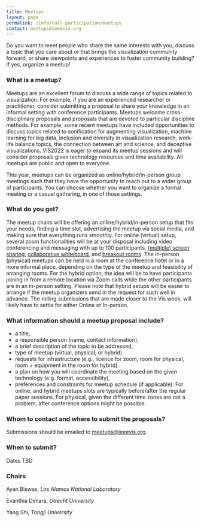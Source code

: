 ```yaml
---
title: Meetups
layout: page
permalink: /info/call-participation/meetups
contact: meetups@ieeevis.org
---
```


Do you want to meet people who share the same interests with you, discuss a topic that you care about or that brings the visualization community forward, or share viewpoints and experiences to foster community building? If yes, organize a meetup!

### What is a meetup?

Meetups are an excellent forum to discuss a wide range of topics related to visualization. For example, if you are an experienced researcher or practitioner, consider submitting a proposal to share your knowledge in an informal setting with conference participants. Meetups welcome cross-disciplinary proposals and proposals that are devoted to particular discipline methods. For example, some recent meetups have included opportunities to discuss topics related to sonification for augmenting visualization, machine learning for big data, inclusion and diversity in visualization research, work-life balance topics, the connection between art and science, and deceptive visualizations. VIS2022  is eager to expand its meetup sessions and will consider proposals given technology resources and time availability. All meetups are public and open to everyone.

This year, meetups can be organized as online/hybrid/in-person group meetings such that they have the opportunity to reach out to a wider group of participants. You can choose whether you want to organize a formal meeting or a casual gathering, in one of those settings. 



### What do you get?

The meetup chairs will be offering an online/hybrid/in-person setup that fits your needs, finding a time slot, advertising the meetup via social media, and making sure that everything runs smoothly. For online (virtual) setup, several zoom functionalities will be at your disposal including video conferencing and messaging with up to 100 participants, [(multiple) screen sharing](https://support.zoom.us/hc/en-us/articles/115000424286-Sharing-multiple-screens-simultaneously), [collaborative whiteboard](https://support.zoom.us/hc/en-us/articles/205677665-Sharing-a-whiteboard), and [breakout rooms](https://support.zoom.us/hc/en-us/articles/206476093-Enabling-breakout-rooms). The in-person (physical) meetups can be held in a room at the conference hotel or in a more informal place, depending on the type of the meetup and feasibility of arranging rooms. For the hybrid option, the idea will be to have participants joining in from a remote location via Zoom calls while the other participants are in an in-person setting. Please note that hybrid setups will be easier to arrange if the meetup organizers send in the request for such well in advance. The rolling submissions that are made closer to the Vis week, will likely have to settle for either Online or In-person. 



### What information should a meetup proposal include?

* a title,
* a responsible person (name, contact information),
* a brief description of the topic to be addressed,
* type of meetup (virtual, physical, or hybrid)
* requests for infrastructure (e.g., licence for zoom, room for physical, room + equipment in the room for hybrid)  
* a plan on how you will coordinate the meeting based on the given technology (e.g. format, accessibility),
* preferences and constraints for meetup schedule (if applicable).  For online, and hybrid  meetups slots are typically  before/after the regular paper sessions. For physical, given the different time zones are not a problem, after conference options might be possible.


### Whom to contact and where to submit the proposals?

Submissions should be emailed to
[meetups@ieeevis.org](mailto:meetups@ieeevis.org).

### When to submit?


Dates TBD

<!-- 
Submissions will be considered subject to time and technology resources availability. Early submissions will be given a priority.

| Early  Submission | **From August 19, 2022** | 
| Notification |  **August 26, 2022** |

Note: Meetups submission made by August 6 may have the chance to be included in the programme and fast forward video.

Rolling submission: Submissions after the early submission deadline will be considered subject to timeslot availability. Later submissions will be processed and notified within a couple of days.


| Rolling Submission | **From August 19, 2022 to October 15, 2022** | 
| Notification | **Within a few days** | -->



### Chairs

Ayan Biswas, *Los Alamos National Laboratory*

Evanthia Dimara, *Utrecht University*

Yang Shi, *Tongji University*


